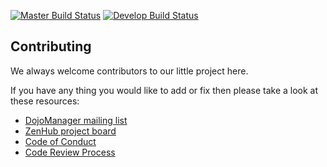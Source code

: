 [![Master Build Status](https://travis-ci.org/i-am-dev/DojoManager.svg?branch=master)](https://travis-ci.org/i-am-dev/DojoManager)
[![Develop Build Status](https://travis-ci.org/i-am-dev/DojoManager.svg?branch=develop)](https://travis-ci.org/i-am-dev/DojoManager)

## Contributing
We always welcome contributors to our little project here.

If you have any thing you would like to add or fix then please take a look at these resources:
* [DojoManager mailing list](https://groups.google.com/forum/#!forum/dojomanager)
* [ZenHub project board](https://github.com/Buzzcube/DojoManager#boards?repos=91454773)
* [Code of Conduct](https://github.com/Buzzcube/DojoManager/blob/master/CODEOFCONDUCT.md)
* [Code Review Process](https://github.com/Buzzcube/DojoManager/blob/master/CODEREVIEW.md)